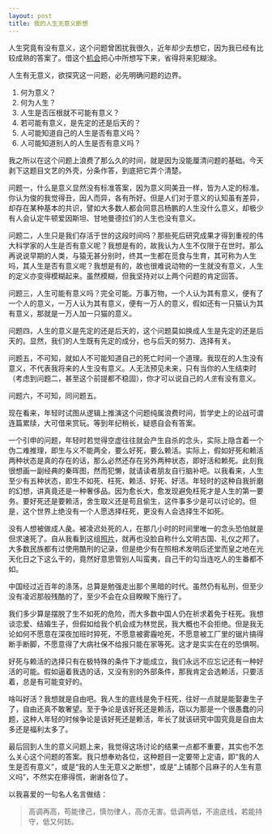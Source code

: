 ```yaml
---
layout: post
title: 我的人生无意义断想
---
```


人生究竟有没有意义，这个问题曾困扰我很久，近年却少去想它，因为我已经有比较成熟的答案了。借这个[机会](http://www.wyzxwk.com/Article/qingnian/2016/11/373862.html)把心中所想写下来，省得将来犯糊涂。

人生有无意义，欲探究这一问题，必先明确问题的边界。
1. 何为意义？
2. 何为人生？
3. 人生是否压根就不可能有意义？
4. 若可能有意义，是先定的还是后天的？
5. 人可能知道自己的人生是否有意义吗？
6. 人可能知道别人的人生是否有意义吗？

我之所以在这个问题上浪费了那么久的时间，就是因为没能厘清问题的基础。今天剥下这题目文艺的外壳，分条作答，到底把它弄个清楚。

问题一，什么是意义显然没有标准答案，因为意义同美丑一样，皆为人定的标准。你认为俊的我觉得丑，因人而异，各有所好。但是人们对于意义的认知虽有差异，却存在某种基本的共识，譬如大多数人都会同意吕杨鹏的人生没什么意义，却极少有人会认定牛顿爱因斯坦、甘地曼德拉们的人生也没有意义。

问题二，人生只是我们存活于世的这段时间吗？那些死后研究成果才得到重视的伟大科学家的人生是否有意义呢？我想是有的，故我认为人生不仅限于在世时。那么再说说早期的人类，与猿无甚分别时，终其一生都在觅食与生育，其可称为人生吗，其人生是否有意义呢？我想是有的，故也很难说动物的一生就没有意义，人生的定义亦变得模糊起来。虽然模糊，但我坚持对以上两个问题的肯定回答。

问题三，人生可能有意义吗？完全可能。万事万物，一个人认为其有意义，便有了一个人的意义，一万人认为其有意义，便有一万人的意义，假如还有一只猫认为其有意义，那就是一万人加一只猫的意义。

问题四，人生的意义是先定的还是后天的，这个问题莫如换成人生是先定的还是后天的。显然，我们的人生既有先定的成分，也与后天的努力、选择有关。

问题五，不可知，就如人不可能知道自己的死亡时间一个道理。我现在的人生没有意义，不代表我将来的人生没有意义。人无法预见未来，只有当你的人生结束时（考虑到问题二，甚至这个前提都不稳固），你才可以说自己的*人生*有没有意义。

问题六，不可知，同问题五。

现在看来，年轻时试图从逻辑上推演这个问题纯属浪费时间，哲学史上的论战可谓连篇累牍，大可借来赏玩。等到年纪稍长，疑惑自会有答案。

一个引申的问题，年轻时若觉得空虚往往就会产生自杀的念头，实际上隐含着一个伪二难推理，即生与义不能两全，要么好死，要么赖活。实际上，假如好死和赖活两种状态是真的存在的话，那么必然还存在另外两种状态，即好活和赖死。此刻我很想画一副经典的秦晖图，然而犯懒，就请读者朋友自行脑补吧。以我看来，人生至少有五种状态，即生不如死、枉死、赖活、好死、好活。年轻时的这种自我折磨的幻想，讲真竟还是一种奢侈品。因为愈长大，愈发现避免枉死才是人生的第一要务。要好死还是要赖活，舍生取义还是苟且偷生，这件事多少是可以讨论的。但是，这个世界上绝没有一个人愿选择枉死，更没有人会选择生不如死。

没有人想被做成人彘。被凌迟处死的人，在那几小时的时间里唯一的念头恐怕就是但求速死了。自从我看到这组[照片](http://turandot.chineselegalculture.org/Photographs.php?CF=18)，就再也没脸自称什么文明古国、礼仪之邦了。大多数民族都有过使用酷刑的记录，但是绝少有在照相术发明后还堂而皇之地在光天化日之下这么干的，竟然好意思管别人叫蛮夷，自己干的勾当连吃人的生番都不如。

中国经过近百年的涤荡，总算是勉强走出那个黑暗的时代。虽然仍有私刑，但至少没有凌迟那般残酷的了，至少不会在众目睽睽下施行了。

我们多少算是摆脱了生不如死的危险，而大多数中国人仍在祈求着免于枉死。我想谈恋爱、结婚生子，但假如给我个机会成为林觉民，我大概也不会拒绝。但是我无论如何不愿意在深夜加班时猝死，不愿意被雾霾呛死，不愿意被工厂里的锯片搞得断手断脚，不愿意得了大病社保不给报只能在家等死。这才是实实在在的恐惧啊。

好死与赖活的选择只有在极特殊的条件下才能成立，我们永远不应忘记还有一种好活的可能。假如逼着我选的话，又没有别的外部条件，那我肯定会选赖活，只要活着，总是有可能变好的。

啥叫好活？我想就是自由吧。我人生的底线是免于枉死，往好一点就是能娶妻生子了，自由还真不敢奢望。至于争论是该好死还是赖活，窃以为那是一个很愚蠢的问题，这种人年轻的时候争论是该好死还是赖活，年长了就该研究中国究竟是自由太多还是福利太多了。

最后回到人生的意义问题上来，我觉得这场讨论的结果一点都不重要，其实也不怎么关心这个问题的答案。我只想奉劝各位，这种题目一定要带上定语，即“我的人生是否有意义”，或是“我的人生无意义之断想”，或是“上铺那个吕麻子的人生有意义吗”，不然实在瘆得慌，谢谢各位了。

以我喜爱的一句名人名言做结：
> 高调再高，苟能律己，慎勿律人，高亦无害。低调再低，不逾底线，若能持守，低又何妨。
